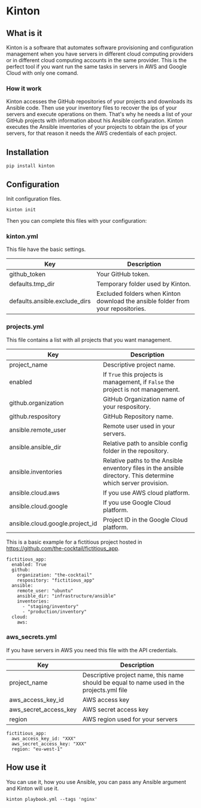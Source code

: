 # Kinton

## What is it

Kinton is a software that automates software provisioning and configuration management when you have servers in different cloud computing providers or in different cloud computing accounts in the same provider. This is the perfect tool if you want run the same tasks in servers in AWS and Google Cloud with only one comand.

### How it work
Kinton accesses the GitHub repositories of your projects and downloads its Ansible code. Then use your inventory files to recover the ips of your servers and execute operations on them. That's why he needs a list of your GitHub projects with information about his Ansible configuration. Kinton executes the Ansible inventories of your projects to obtain the ips of your servers, for that reason it needs the AWS credentials of each project.

## Installation

`pip install kinton`

## Configuration

Init configuration files.

`kinton init`

Then you can complete this files with your configuration:

### kinton.yml

This file have the basic settings.

| Key  | Description |
| ---  | ----------- |
| github_token | Your GitHub token.  |
| defaults.tmp_dir  | Temporary folder used by Kinton. |
| defaults.ansible.exclude_dirs  | Excluded folders when Kinton download the ansible folder from your repositories. |


### projects.yml

This file contains a list with all projects that you want management.

| Key  | Description |
| ---  | ----------- |
| project_name  | Descriptive project name.  |
| enabled  | If `True` this projects is management, if `False` the project is not management. |
| github.organization  | GitHub Organization name of your respository. |
| github.respository  | GitHub Repository name. |
| ansible.remote_user  | Remote user used in your servers. |
| ansible.ansible_dir  | Relative path to ansible config folder in the repository. |
| ansible.inventories  | Relative paths to the Ansible enventory files in the ansible directory. This determine which server provision. |
| ansible.cloud.aws  | If you use AWS cloud platform. |
| ansible.cloud.google  | If you use Google Cloud platform. |
| ansible.cloud.google.project_id  | Project ID in the Google Cloud platform. |


This is a basic example for a fictitious project hosted in https://github.com/the-cocktail/fictitious_app.

```
fictitious_app:
  enabled: True
  github:
    organization: "the-cocktail"
    respository: "fictitious_app"
  ansible:
    remote_user: "ubuntu"
    ansible_dir: "infrastructure/ansible"
    inventories:
      - "staging/inventory"
      - "production/inventory"       
  cloud:
    aws:
```

### aws_secrets.yml

If you have servers in AWS you need this file with the API credentials.

| Key  | Description |
| ---  | ----------- |
| project_name  | Descriptive project name, this name should be equal to name used in the projects.yml file |
| aws_access_key_id | AWS access key |
| aws_secret_access_key | AWS secret access key|
| region | AWS region used for your servers|

```
fictitious_app:
  aws_access_key_id: "XXX"
  aws_secret_access_key: "XXX"
  region: "eu-west-1"
```

## How use it

You can use it, how you use Ansible, you can pass any Ansible argument and Kinton will use it.

`kinton playbook.yml --tags 'nginx'`